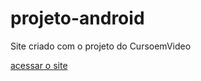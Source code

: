 # projeto-android
Site criado com o projeto do CursoemVideo

<a href="https://dxv111.github.io/projeto-android">acessar o site</a>

